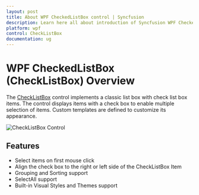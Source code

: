 ```yaml
---
layout: post
title: About WPF CheckedListBox control | Syncfusion
description: Learn here all about introduction of Syncfusion WPF CheckedListBox (CheckListBox) control, its elements and more details.
platform: wpf
control: CheckListBox
documentation: ug
---
```


# WPF CheckedListBox (CheckListBox) Overview

The [CheckListBox](https://www.syncfusion.com/wpf-ui-controls/CheckedListBox) control implements a classic list box with check list box items. The control displays items with a check box to enable multiple selection of items. Custom templates are defined to customize its appearance.

![CheckListBox Control](Getting-Started_images/Control_Structure.png)

## Features

* Select items on first mouse click
* Align the check box to the right or left side of the CheckListBox Item
* Grouping and Sorting support
* SelectAll support
* Built-in Visual Styles and Themes support

